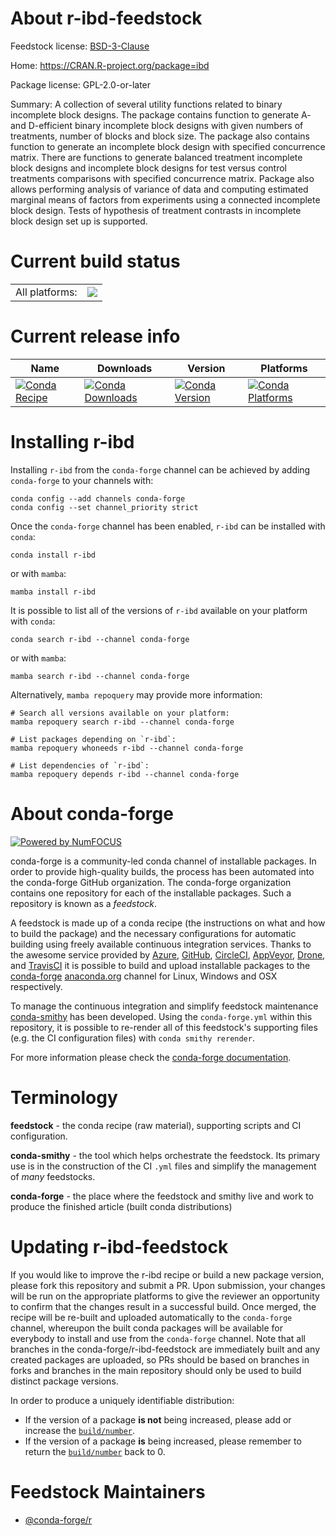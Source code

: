 About r-ibd-feedstock
=====================

Feedstock license: [BSD-3-Clause](https://github.com/conda-forge/r-ibd-feedstock/blob/main/LICENSE.txt)

Home: https://CRAN.R-project.org/package=ibd

Package license: GPL-2.0-or-later

Summary: A collection of several utility functions related to binary incomplete block designs. The package contains function to generate A- and D-efficient binary incomplete block designs with given numbers of treatments, number of blocks and block size. The package also contains function to generate an incomplete block design with specified concurrence matrix. There are functions to generate balanced treatment incomplete block designs and incomplete block designs for test versus control treatments comparisons with specified concurrence matrix. Package also allows performing analysis of variance of data and computing estimated marginal means of factors from experiments using a connected incomplete block design. Tests of hypothesis of treatment contrasts in incomplete block design set up is supported. 

Current build status
====================


<table><tr><td>All platforms:</td>
    <td>
      <a href="https://dev.azure.com/conda-forge/feedstock-builds/_build/latest?definitionId=5747&branchName=main">
        <img src="https://dev.azure.com/conda-forge/feedstock-builds/_apis/build/status/r-ibd-feedstock?branchName=main">
      </a>
    </td>
  </tr>
</table>

Current release info
====================

| Name | Downloads | Version | Platforms |
| --- | --- | --- | --- |
| [![Conda Recipe](https://img.shields.io/badge/recipe-r--ibd-green.svg)](https://anaconda.org/conda-forge/r-ibd) | [![Conda Downloads](https://img.shields.io/conda/dn/conda-forge/r-ibd.svg)](https://anaconda.org/conda-forge/r-ibd) | [![Conda Version](https://img.shields.io/conda/vn/conda-forge/r-ibd.svg)](https://anaconda.org/conda-forge/r-ibd) | [![Conda Platforms](https://img.shields.io/conda/pn/conda-forge/r-ibd.svg)](https://anaconda.org/conda-forge/r-ibd) |

Installing r-ibd
================

Installing `r-ibd` from the `conda-forge` channel can be achieved by adding `conda-forge` to your channels with:

```
conda config --add channels conda-forge
conda config --set channel_priority strict
```

Once the `conda-forge` channel has been enabled, `r-ibd` can be installed with `conda`:

```
conda install r-ibd
```

or with `mamba`:

```
mamba install r-ibd
```

It is possible to list all of the versions of `r-ibd` available on your platform with `conda`:

```
conda search r-ibd --channel conda-forge
```

or with `mamba`:

```
mamba search r-ibd --channel conda-forge
```

Alternatively, `mamba repoquery` may provide more information:

```
# Search all versions available on your platform:
mamba repoquery search r-ibd --channel conda-forge

# List packages depending on `r-ibd`:
mamba repoquery whoneeds r-ibd --channel conda-forge

# List dependencies of `r-ibd`:
mamba repoquery depends r-ibd --channel conda-forge
```


About conda-forge
=================

[![Powered by
NumFOCUS](https://img.shields.io/badge/powered%20by-NumFOCUS-orange.svg?style=flat&colorA=E1523D&colorB=007D8A)](https://numfocus.org)

conda-forge is a community-led conda channel of installable packages.
In order to provide high-quality builds, the process has been automated into the
conda-forge GitHub organization. The conda-forge organization contains one repository
for each of the installable packages. Such a repository is known as a *feedstock*.

A feedstock is made up of a conda recipe (the instructions on what and how to build
the package) and the necessary configurations for automatic building using freely
available continuous integration services. Thanks to the awesome service provided by
[Azure](https://azure.microsoft.com/en-us/services/devops/), [GitHub](https://github.com/),
[CircleCI](https://circleci.com/), [AppVeyor](https://www.appveyor.com/),
[Drone](https://cloud.drone.io/welcome), and [TravisCI](https://travis-ci.com/)
it is possible to build and upload installable packages to the
[conda-forge](https://anaconda.org/conda-forge) [anaconda.org](https://anaconda.org/)
channel for Linux, Windows and OSX respectively.

To manage the continuous integration and simplify feedstock maintenance
[conda-smithy](https://github.com/conda-forge/conda-smithy) has been developed.
Using the ``conda-forge.yml`` within this repository, it is possible to re-render all of
this feedstock's supporting files (e.g. the CI configuration files) with ``conda smithy rerender``.

For more information please check the [conda-forge documentation](https://conda-forge.org/docs/).

Terminology
===========

**feedstock** - the conda recipe (raw material), supporting scripts and CI configuration.

**conda-smithy** - the tool which helps orchestrate the feedstock.
                   Its primary use is in the construction of the CI ``.yml`` files
                   and simplify the management of *many* feedstocks.

**conda-forge** - the place where the feedstock and smithy live and work to
                  produce the finished article (built conda distributions)


Updating r-ibd-feedstock
========================

If you would like to improve the r-ibd recipe or build a new
package version, please fork this repository and submit a PR. Upon submission,
your changes will be run on the appropriate platforms to give the reviewer an
opportunity to confirm that the changes result in a successful build. Once
merged, the recipe will be re-built and uploaded automatically to the
`conda-forge` channel, whereupon the built conda packages will be available for
everybody to install and use from the `conda-forge` channel.
Note that all branches in the conda-forge/r-ibd-feedstock are
immediately built and any created packages are uploaded, so PRs should be based
on branches in forks and branches in the main repository should only be used to
build distinct package versions.

In order to produce a uniquely identifiable distribution:
 * If the version of a package **is not** being increased, please add or increase
   the [``build/number``](https://docs.conda.io/projects/conda-build/en/latest/resources/define-metadata.html#build-number-and-string).
 * If the version of a package **is** being increased, please remember to return
   the [``build/number``](https://docs.conda.io/projects/conda-build/en/latest/resources/define-metadata.html#build-number-and-string)
   back to 0.

Feedstock Maintainers
=====================

* [@conda-forge/r](https://github.com/conda-forge/r/)

